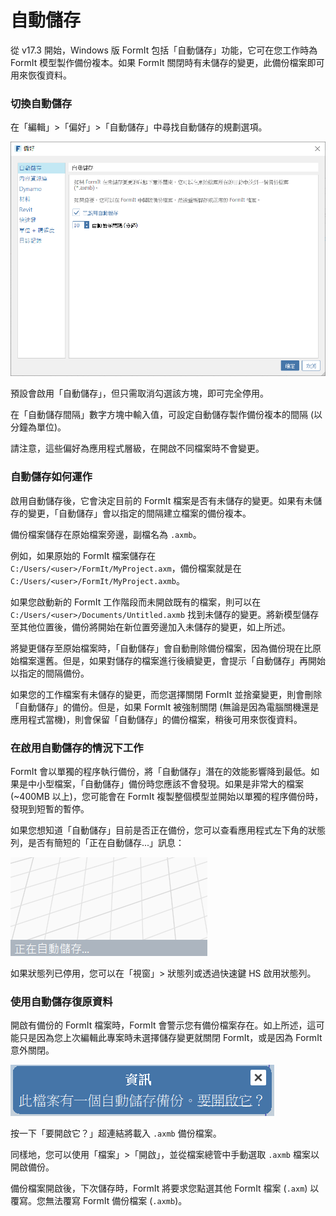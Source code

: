 # 自動儲存

從 v17.3 開始，Windows 版 FormIt 包括「自動儲存」功能，它可在您工作時為 FormIt 模型製作備份複本。如果 FormIt 關閉時有未儲存的變更，此備份檔案即可用來恢復資料。

### 切換自動儲存

在「編輯」&gt;「偏好」&gt;「自動儲存」中尋找自動儲存的規劃選項。

![](../.gitbook/assets/20190613-autosave.png)

預設會啟用「自動儲存」，但只需取消勾選該方塊，即可完全停用。

在「自動儲存間隔」數字方塊中輸入值，可設定自動儲存製作備份複本的間隔 \(以分鐘為單位\)。

請注意，這些偏好為應用程式層級，在開啟不同檔案時不會變更。

### 自動儲存如何運作

啟用自動儲存後，它會決定目前的 FormIt 檔案是否有未儲存的變更。如果有未儲存的變更，「自動儲存」會以指定的間隔建立檔案的備份複本。

備份檔案儲存在原始檔案旁邊，副檔名為 `.axmb`。

例如，如果原始的 FormIt 檔案儲存在 `C:/Users/<user>/FormIt/MyProject.axm`，備份檔案就是在 `C:/Users/<user>/FormIt/MyProject.axmb`。

如果您啟動新的 FormIt 工作階段而未開啟既有的檔案，則可以在 `C:/Users/<user>/Documents/Untitled.axmb` 找到未儲存的變更。將新模型儲存至其他位置後，備份將開始在新位置旁邊加入未儲存的變更，如上所述。

將變更儲存至原始檔案時，「自動儲存」會自動刪除備份檔案，因為備份現在比原始檔案還舊。但是，如果對儲存的檔案進行後續變更，會提示「自動儲存」再開始以指定的間隔備份。

如果您的工作檔案有未儲存的變更，而您選擇關閉 FormIt 並捨棄變更，則會刪除「自動儲存」的備份。但是，如果 FormIt 被強制關閉 \(無論是因為電腦關機還是應用程式當機\)，則會保留「自動儲存」的備份檔案，稍後可用來恢復資料。

### 在啟用自動儲存的情況下工作

FormIt 會以單獨的程序執行備份，將「自動儲存」潛在的效能影響降到最低。如果是中小型檔案，「自動儲存」備份時您應該不會發現。如果是非常大的檔案 \(~400MB 以上\)，您可能會在 FormIt 複製整個模型並開始以單獨的程序備份時，發現到短暫的暫停。

如果您想知道「自動儲存」目前是否正在備份，您可以查看應用程式左下角的狀態列，是否有簡短的「正在自動儲存...」訊息：

![](../.gitbook/assets/20190613-autosave-status-bar.png)

如果狀態列已停用，您可以在「視窗」&gt; 狀態列或透過快速鍵 HS 啟用狀態列。

### 使用自動儲存復原資料

開啟有備份的 FormIt 檔案時，FormIt 會警示您有備份檔案存在。如上所述，這可能只是因為您上次編輯此專案時未選擇儲存變更就關閉 FormIt，或是因為 FormIt 意外關閉。

![](../.gitbook/assets/20190613-autosave-notification.png)

按一下「要開啟它？」超連結將載入 `.axmb` 備份檔案。

同樣地，您可以使用「檔案」&gt;「開啟」，並從檔案總管中手動選取 `.axmb` 檔案以開啟備份。

備份檔案開啟後，下次儲存時，FormIt 將要求您點選其他 FormIt 檔案 \(`.axm`\) 以覆寫。您無法覆寫 FormIt 備份檔案 \(`.axmb`\)。



